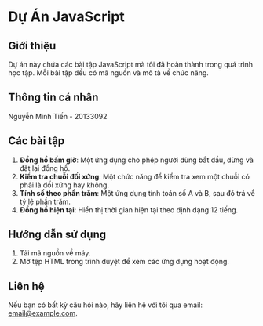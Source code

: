 # Dự Án JavaScript

## Giới thiệu
Dự án này chứa các bài tập JavaScript mà tôi đã hoàn thành trong quá trình học tập. Mỗi bài tập đều có mã nguồn và mô tả về chức năng.

## Thông tin cá nhân
Nguyễn Minh Tiến - 20133092  

## Các bài tập
1. **Đồng hồ bấm giờ**: Một ứng dụng cho phép người dùng bắt đầu, dừng và đặt lại đồng hồ.
2. **Kiểm tra chuỗi đối xứng**: Một chức năng để kiểm tra xem một chuỗi có phải là đối xứng hay không.
3. **Tính số theo phần trăm**: Một ứng dụng tính toán số A và B, sau đó trả về tỷ lệ phần trăm.
4. **Đồng hồ hiện tại**: Hiển thị thời gian hiện tại theo định dạng 12 tiếng.

## Hướng dẫn sử dụng
1. Tải mã nguồn về máy.
2. Mở tệp HTML trong trình duyệt để xem các ứng dụng hoạt động.

## Liên hệ
Nếu bạn có bất kỳ câu hỏi nào, hãy liên hệ với tôi qua email: [email@example.com](mailto:email@example.com).
